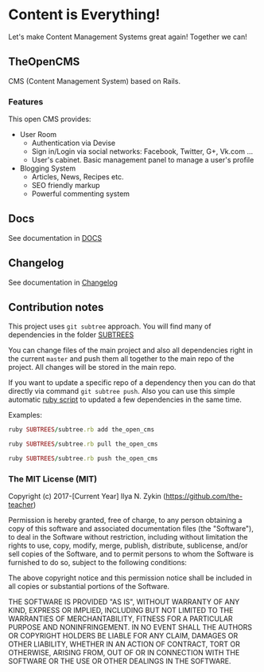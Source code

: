 # Content is Everything!

Let's make Content Management Systems great again! Together we can!

## TheOpenCMS

CMS (Content Management System) based on Rails.

### Features

This open CMS provides:

* User Room
  * Authentication via Devise
  * Sign in/Login via social networks: Facebook, Twitter, G+, Vk.com ...
  * User's cabinet. Basic management panel to manage a user's profile
* Blogging System
  * Articles, News, Recipes etc.
  * SEO friendly markup
  * Powerful commenting system

## Docs

See documentation in [DOCS](./docs)

## Changelog

See documentation in [Changelog](./docs/Changelog.md)

## Contribution notes

This project uses `git subtree` approach. You will find many of dependencies in the folder [SUBTREES](./SUBTREES)

You can change files of the main project and also all dependencies right in the current `master` and push them all together to the main repo of the project. All changes will be stored in the main repo.

If you want to update a specific repo of a dependency then you can do that directly via command `git subtree push`. Also you can use this simple automatic [ruby script](./SUBTREES/subtree.rb) to updated a few dependencies in the same time.

Examples:

```ruby
ruby SUBTREES/subtree.rb add the_open_cms

ruby SUBTREES/subtree.rb pull the_open_cms

ruby SUBTREES/subtree.rb push the_open_cms
```

### The MIT License (MIT)

Copyright (c) 2017-[Current Year] Ilya N. Zykin (https://github.com/the-teacher)

Permission is hereby granted, free of charge, to any person obtaining a copy of this software and associated documentation files (the "Software"), to deal in the Software without restriction, including without limitation the rights to use, copy, modify, merge, publish, distribute, sublicense, and/or sell copies of the Software, and to permit persons to whom the Software is furnished to do so, subject to the following conditions:

The above copyright notice and this permission notice shall be included in all copies or substantial portions of the Software.

THE SOFTWARE IS PROVIDED "AS IS", WITHOUT WARRANTY OF ANY KIND, EXPRESS OR IMPLIED, INCLUDING BUT NOT LIMITED TO THE WARRANTIES OF MERCHANTABILITY, FITNESS FOR A PARTICULAR PURPOSE AND NONINFRINGEMENT. IN NO EVENT SHALL THE AUTHORS OR COPYRIGHT HOLDERS BE LIABLE FOR ANY CLAIM, DAMAGES OR OTHER LIABILITY, WHETHER IN AN ACTION OF CONTRACT, TORT OR OTHERWISE, ARISING FROM, OUT OF OR IN CONNECTION WITH THE SOFTWARE OR THE USE OR OTHER DEALINGS IN THE SOFTWARE.

